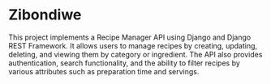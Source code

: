 # Zibondiwe
This project implements a Recipe Manager API using Django and Django REST Framework. It allows users to manage recipes by creating, updating, deleting, and viewing them by category or ingredient. The API also provides authentication, search functionality, and the ability to filter recipes by various attributes such as preparation time and servings.
